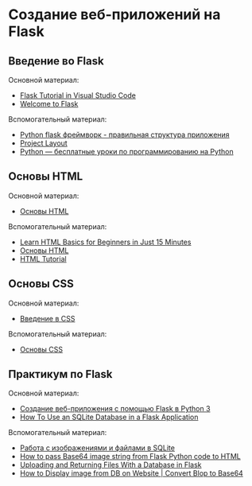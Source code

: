 # Создание веб-приложений на Flask

## Введение во Flask

Основной материал:

* [Flask Tutorial in Visual Studio Code](https://code.visualstudio.com/docs/python/tutorial-flask)
* [Welcome to Flask](https://flask.palletsprojects.com/en/2.0.x/)

Вспомогательный материал:

* [Python flask фреймворк - правильная структура приложения](https://the-bosha.ru/2016/06/03/python-flask-freimvork-pravilnaia-struktura-prilozheniia/)
* [Project Layout](https://flask.palletsprojects.com/en/2.0.x/tutorial/layout/)
* [Python — бесплатные уроки по программированию на Python](https://pythonru.com/uroki/1-vvedenie-vo-flask)

## Основы HTML

Основной материал:

* [Основы HTML](https://developer.mozilla.org/ru/docs/Learn/Getting_started_with_the_web/HTML_basics)

Вспомогательный материал:

* [Learn HTML Basics for Beginners in Just 15 Minutes](https://www.freecodecamp.org/news/html-basics-for-beginners/)
* [Основы HTML](https://html5book.ru/osnovy-html/)
* [HTML Tutorial](https://www.w3schools.com/html/default.asp)

## Основы CSS

Основной материал:

* [Введение в CSS](https://developer.mozilla.org/ru/docs/Learn/CSS/First_steps)

Вспомогательный материал:

* [Основы CSS](https://html5book.ru/osnovy-css/)

## Практикум по Flask

Основной материал:

* [Создание веб-приложения с помощью Flask в Python 3](https://www.digitalocean.com/community/tutorials/how-to-make-a-web-application-using-flask-in-python-3-ru)
* [How To Use an SQLite Database in a Flask Application](https://www.digitalocean.com/community/tutorials/how-to-use-an-sqlite-database-in-a-flask-application)

Вспомогательный материал:

* [Работа с изображениями и файлами в SQLite](https://pythonru.com/biblioteki/rabota-s-izobrazhenijami-i-fajlami-v-sqlite)
* [How to pass Base64 image string from Flask Python code to HTML](https://stackoverflow.com/questions/54625952/how-to-pass-base64-image-string-from-flask-python-code-to-html)
* [Uploading and Returning Files With a Database in Flask](https://www.youtube.com/watch?v=pPSZpCVRbvQ)
* [How to Display image from DB on Website | Convert Blop to Base64](https://www.youtube.com/watch?v=pKgesQmliEo)

